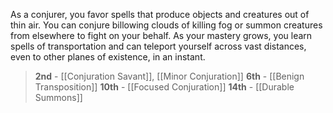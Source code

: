 As a conjurer, you favor spells that produce objects and creatures out of thin air. You can conjure billowing clouds of killing fog or summon creatures from elsewhere to fight on your behalf. As your mastery grows, you learn spells of transportation and can teleport yourself across vast distances, even to other planes of existence, in an instant.

> **2nd** - [[Conjuration Savant]], [[Minor Conjuration]]
> **6th** - [[Benign Transposition]]
> **10th** - [[Focused Conjuration]]
> **14th** - [[Durable Summons]]

